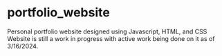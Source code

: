 # portfolio_website
Personal portfolio website designed using Javascript, HTML, and CSS
Website is still a work in progress with active work being done on it as of 3/16/2024.
